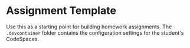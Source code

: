 # Assignment Template

Use this as a starting point for building homework assignments. The `.devcontainer` folder contains the configuration settings for the student's CodeSpaces. 
